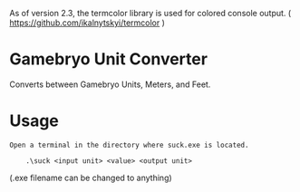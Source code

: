 As of version 2.3, the termcolor library is used for colored console output.
( https://github.com/ikalnytskyi/termcolor )

# Gamebryo Unit Converter

 Converts between Gamebryo Units, Meters, and Feet.

# Usage
	Open a terminal in the directory where suck.exe is located.
	
		.\suck <input unit> <value> <output unit>

(.exe filename can be changed to anything)
